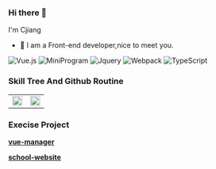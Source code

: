 ### Hi there 👋
I'm Cjiang

- 🔭 I am a Front-end developer,nice to meet you.

![Vue.js](https://img.shields.io/badge/-Vue.js-%fff?style=flat-square&logo=vue.js&logoColor=white&color=4fc08d)
![MiniProgram](https://img.shields.io/badge/-MiniProgram-blue?logo=wechat&logoColor=white)
![Jquery](https://img.shields.io/badge/-Jquery-%fff?style=flat-square&logo=jquery&logoColor=white&color=0769ad)
![Webpack](https://img.shields.io/badge/-Webpack-%fff?style=flat-square&logo=webpack&logoColor=black&color=8dd6f9)
![TypeScript](https://img.shields.io/badge/-TypeScript-%23282C34?style=flat-square&logo=TypeScript&logoColor=%231572B6&labelColor=%23282C34&color=%23282C34)

###  Skill Tree And Github Routine 
<table rules="none" align="center">
	<tr>
		<td>
			<center>
				<img src="https://github-readme-stats.vercel.app/api/top-langs/?username=Cjiangha" width="100%" />
				<br/>
				<!-- <font color="AAAAAA">002.jpg</font> -->
			</center>
		</td>
		<td>
			<center>
				<img src="https://github-readme-stats.vercel.app/api?username=Cjiangha" width="100%" />
				<br/>
				<!-- <font color="AAAAAA">001.jpg</font> -->
			</center>
		</td>
	</tr>
</table>

### Execise Project

**[vue-manager](https://cjiangha.github.io/vue-manager/dist/)**

**[school-website](https://cjiangha.github.io/SchoolWebsite/)**
